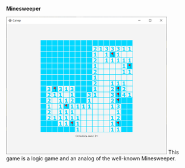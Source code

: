 **Minesweeper**

<img src="https://github.com/vladimirKa002/Java-applications/blob/master/Pictures/Minesweeper.png" width="432" height="370" />
This game is a logic game and an analog of the well-known Minesweeper.